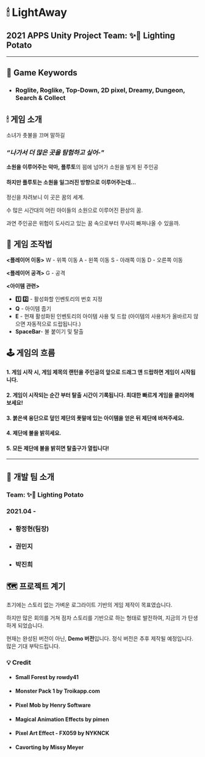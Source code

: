# 🕯 LightAway
## 2021 APPS Unity Project Team: ✨🥔 Lighting Potato
---
## 👾 Game Keywords
- ### Roglite, Roglike, Top-Down, 2D pixel, Dreamy, Dungeon, Search & Collect

## 🕯 게임 소개 
 소녀가 촛불을 끄며 말하길
 
### *“나가서 더 많은 곳을 탐험하고 싶어-"*

**소원을 이루어주는 악마, 플루토**의 꾐에 넘어가 소원을 빌게 된 주인공

#### 하지만 플루토는 소원을 일그러진 방향으로 이루어주는데…

정신을 차려보니 이 곳은 꿈의 세계.

수 많은 시간대의 어린 아이들의 소원으로 이루어진 환상의 꿈.

과연 주인공은 위험이 도사리고 있는 꿈 속으로부터 무사히 빠져나올 수 있을까.


## 🎲 게임 조작법
**<플레이어 이동>**
W - 위쪽 이동
A - 왼쪽 이동
S -  아래쪽 이동
D - 오른쪽 이동
  
**<플레이어 공격>**
G - 공격

**<아이템 관련>**
- **1️⃣ 2️⃣** - 활성화할 인벤토리의 번호 지정
- **Q** - 아이템 줍기
- **E** - 현재 활성화된 인벤토리의 아이템 사용 및 드랍
  (아이템의 사용처가 올바르지 않으면 자동적으로 드랍됩니다.)
- **SpaceBar**- 불 붙이기 및 탈출

## 🕹 게임의 흐름
#### 1. 게임 시작 시, 게임 제목의 랜턴을 주인공의 앞으로 드래그 앤 드랍하면 게임이 시작됩니다.
#### 2. 게임이 시작되는 순간 부터 탈출 시간이 기록됩니다. 최대한 빠르게 게임을 클리어해보세요!
#### 3. 붉은색 융단으로 덮인 제단의 푯말에 있는 아이템을 얻은 뒤 제단에 바쳐주세요.
#### 4. 제단에 불을 밝히세요.
#### 5. 모든 제단에 불을 밝히면 탈출구가 열립니다!

---
## 🎳 개발 팀 소개
### Team: ✨🥔 Lighting Potato
### 2021.04 - 
- ### 황정현(팀장)
- ### 권민지
- ### 박진희


## 🗺 프로젝트 계기

초기에는 스토리 없는 가벼운 로그라이트 기반의 게임 제작이 목표였습니다.

하지만 많은 회의를 거쳐 점차 스토리를 기반으로 하는 형태로 발전하여, 지금의 <Light Away>가 탄생하게 되었습니다.

현재는 완성된 버전이 아닌, **Demo 버전**입니다. 정식 버전은 추후 제작될 예정입니다. 많은 기대 부탁드립니다.

### 💡 Credit
  
- #### Small Forest by rowdy41
  
- #### Monster Pack 1 by Troikapp.com
  
- #### Pixel Mob by Henry Software
  
- #### Magical Animation Effects by pimen
  
- #### Pixel Art Effect - FX059 by NYKNCK
  
- #### Cavorting by Missy Meyer
  
